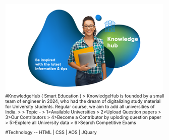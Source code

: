 <img src="homeimg.png" width="500"/>
#KnowledgeHub ( Smart Education ) 
> KnowledgeHub is founded by a small team of engineer in 2024, who had the dream of digitalizing study material for University students. Regular course, we aim to add all universities of India.
>
> Topic -
> 1>Available Universities
> 2>Upload Question papers
> 3>Our Contributors
> 4>Become a Contributor by uploding question paper
> 5>Explore all University data
> 6>Search Competitive Exams

#Technology -- HTML | CSS | AOS | JQuary


